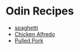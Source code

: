 <!DOCTYPE html>
<html lang="en">
    <head>
        <meta charset="UTF-8">
        <title>Odin Recipe Cookbook</title>
</head>
<body>
    <h1>Odin Recipes</h1>
    <ul>
        <li><a href="recipes/spaghetti.html">spaghetti</a></li>
    <li><a href="recipes/chickenalfredo.html">Chicken Alfredo</a></li>
    <li><a href="recipes/pulledpork.html">Pulled Pork</a></li>
    </ul>
</body>

